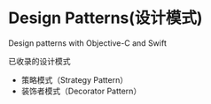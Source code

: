 # Design Patterns(设计模式)
Design patterns with Objective-C and Swift

已收录的设计模式
- 策略模式（Strategy Pattern）
- 装饰者模式（Decorator Pattern）